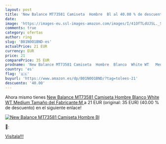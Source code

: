 ```yaml
---
layout: post
title: 'New Balance MT73581 Camiseta  Hombre  Bl al 40.00 % de descuento'
date: 
image: 'https://images-eu.ssl-images-amazon.com/images/I/41OfTLdUJSL._SL200_.jpg'
comments: true
category: ofertas
author: ring
slug: 'B01N0O1BND-es'
actualPrice: 21 EUR
currency: EUR
price: 21
comparePrice: 35 EUR
prodname: 'New Balance MT73581 Camiseta  Hombre  Blanco  White WT   Medium  Tamaño del Fabricante:M '
country: 'es'
flag: '🇪🇸'
buyurl: 'https://www.amazon.es/dp/B01N0O1BND/?tag=tolees-21'
descuento: '40.00'
---
```


Ahora mismo tienes [New Balance MT73581 Camiseta  Hombre  Blanco  White WT   Medium  Tamaño del Fabricante:M ](https://www.amazon.es/dp/B01N0O1BND/?tag=tolees-21) a 21 EUR (original: 35 EUR) (40.00 %  de descuento) en el siguiente enlace!

[![New Balance MT73581 Camiseta  Hombre  Bl](https://images-eu.ssl-images-amazon.com/images/I/41OfTLdUJSL._SL200_.jpg)](https://www.amazon.es/dp/B01N0O1BND/?tag=tolees-21)

🔎:


[Visítala!!!](https://www.amazon.es/dp/B01N0O1BND/?tag=tolees-21)
